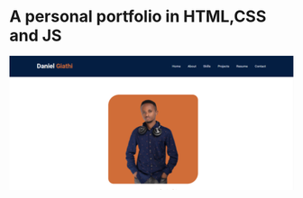 # A personal portfolio in HTML,CSS and JS

![[LIVE LINK](https://codsoft-sable.vercel.app/)](images/design.png)
